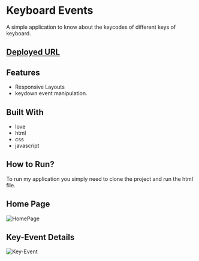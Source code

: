 # Keyboard Events

A simple application to know about the keycodes of different keys of keyboard.
<br />

## [Deployed URL](https://key-events.netlify.app/)

## Features

- Responsive Layouts
- keydown event manipulation.

## Built With

- love
- html
- css
- javascript

## How to Run?

To run my application you simply need to clone the project and run the html file.

## Home Page

![HomePage]()

## Key-Event Details

![Key-Event]()
